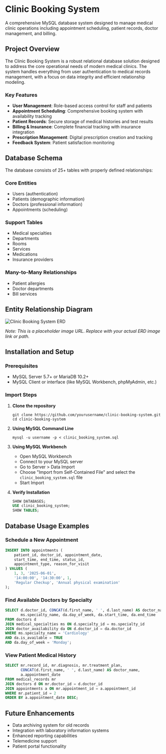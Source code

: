 # Clinic Booking System

A comprehensive MySQL database system designed to manage medical clinic operations including appointment scheduling, patient records, doctor management, and billing.

## Project Overview

The Clinic Booking System is a robust relational database solution designed to address the core operational needs of modern medical clinics. The system handles everything from user authentication to medical records management, with a focus on data integrity and efficient relationship modeling.

### Key Features

- **User Management**: Role-based access control for staff and patients
- **Appointment Scheduling**: Comprehensive booking system with availability tracking
- **Patient Records**: Secure storage of medical histories and test results
- **Billing & Insurance**: Complete financial tracking with insurance integration
- **Prescription Management**: Digital prescription creation and tracking
- **Feedback System**: Patient satisfaction monitoring

## Database Schema

The database consists of 25+ tables with properly defined relationships:

### Core Entities
- Users (authentication)
- Patients (demographic information)
- Doctors (professional information)
- Appointments (scheduling)

### Support Tables
- Medical specialties
- Departments
- Rooms
- Services
- Medications
- Insurance providers

### Many-to-Many Relationships
- Patient allergies
- Doctor departments
- Bill services

## Entity Relationship Diagram

![Clinic Booking System ERD](https://i.imgur.com/aBcXyZ0.png)

*Note: This is a placeholder image URL. Replace with your actual ERD image link or path.*

## Installation and Setup

### Prerequisites

- MySQL Server 5.7+ or MariaDB 10.2+
- MySQL Client or interface (like MySQL Workbench, phpMyAdmin, etc.)

### Import Steps

1. **Clone the repository**
   ```
   git clone https://github.com/yourusername/clinic-booking-system.git
   cd clinic-booking-system
   ```

2. **Using MySQL Command Line**
   ```
   mysql -u username -p < clinic_booking_system.sql
   ```

3. **Using MySQL Workbench**
   - Open MySQL Workbench
   - Connect to your MySQL server
   - Go to Server > Data Import
   - Choose "Import from Self-Contained File" and select the `clinic_booking_system.sql` file
   - Start Import

4. **Verify Installation**
   ```sql
   SHOW DATABASES;
   USE clinic_booking_system;
   SHOW TABLES;
   ```

## Database Usage Examples

### Schedule a New Appointment

```sql
INSERT INTO appointments (
    patient_id, doctor_id, appointment_date, 
    start_time, end_time, status_id, 
    appointment_type, reason_for_visit
) VALUES (
    1, 3, '2025-06-01', 
    '14:00:00', '14:30:00', 1, 
    'Regular Checkup', 'Annual physical examination'
);
```

### Find Available Doctors by Specialty

```sql
SELECT d.doctor_id, CONCAT(d.first_name, ' ', d.last_name) AS doctor_name, 
       ms.specialty_name, da.day_of_week, da.start_time, da.end_time
FROM doctors d
JOIN medical_specialties ms ON d.specialty_id = ms.specialty_id
JOIN doctor_availability da ON d.doctor_id = da.doctor_id
WHERE ms.specialty_name = 'Cardiology' 
AND da.is_available = TRUE
AND da.day_of_week = 'Monday';
```

### View Patient Medical History

```sql
SELECT mr.record_id, mr.diagnosis, mr.treatment_plan,
       CONCAT(d.first_name, ' ', d.last_name) AS doctor_name,
       a.appointment_date
FROM medical_records mr
JOIN doctors d ON mr.doctor_id = d.doctor_id
JOIN appointments a ON mr.appointment_id = a.appointment_id
WHERE mr.patient_id = 2
ORDER BY a.appointment_date DESC;
```

## Future Enhancements

- Data archiving system for old records
- Integration with laboratory information systems
- Enhanced reporting capabilities
- Telemedicine support
- Patient portal functionality
